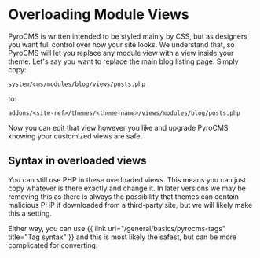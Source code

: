 # Overloading Module Views

PyroCMS is written intended to be styled mainly by CSS, but as designers you want full control over how your site looks. We understand that, so PyroCMS will let you replace any module view with a view inside your theme. Let&#39;s say you want to replace the main blog listing page. Simply copy:

	system/cms/modules/blog/views/posts.php

to:

	addons/<site-ref>/themes/<theme-name>/views/modules/blog/posts.php

Now you can edit that view however you like and upgrade PyroCMS knowing your customized views are safe.</p>

## Syntax in overloaded views

You can still use PHP in these overloaded views. This means you can just copy whatever is there exactly and change it. In later versions we may be removing this as there is always the possibility that themes can contain malicious PHP if downloaded from a third-party site, but we will likely make this a setting.

Either way, you can use {{ link uri="/general/basics/pyrocms-tags" title="Tag syntax" }} and this is most likely the safest, but can be more complicated for converting.
